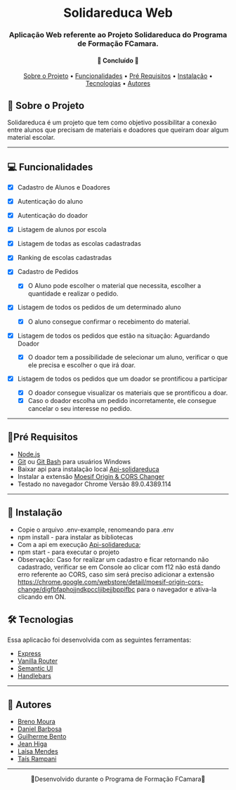 <h1 align="center">Solidareduca Web</h1>

<h3 align="center">
    Aplicação Web referente ao Projeto Solidareduca do Programa de Formação FCamara.
</h3>

<h4 align="center">
🚀 Concluído 🚀
</h4>

<p align="center">
  <a href="#-Sobre-o-Projeto">Sobre o Projeto</a> •
  <a href="#-Funcionalidades">Funcionalidades</a> •
  <a href="#-Pre-Requisitos">Pré Requisitos</a> •
  <a href="#-Instalacao">Instalação</a> •
  <a href="#-Tecnologias">Tecnologias</a> •
  <a href="#-Autores">Autores</a>
</p>

## 📙 Sobre o Projeto


Solidareduca é um projeto que tem como objetivo possibilitar a conexão entre alunos que precisam de materiais e doadores que queiram doar algum material escolar. 

---

## 💻 Funcionalidades

- [x] Cadastro de Alunos e Doadores
- [x] Autenticação do aluno
- [x] Autenticação do doador
- [x] Listagem de alunos por escola

- [x] Listagem de todas as escolas cadastradas
- [x] Ranking de escolas cadastradas

- [x] Cadastro de Pedidos
  - [x] O Aluno pode escolher o material que necessita, escolher a quantidade e realizar o pedido.
- [x] Listagem de todos os pedidos de um determinado aluno
  - [x] O aluno consegue confirmar o recebimento do material.
- [x] Listagem de todos os pedidos que estão na situação: Aguardando Doador
  - [x] O doador tem a possibilidade de selecionar um aluno, verificar o que ele precisa e escolher o que irá doar.
- [x] Listagem de todos os pedidos que um doador se prontificou a participar
  - [x] O doador consegue visualizar os materiais que se prontificou a doar.
  - [x] Caso o doador escolha um pedido incorretamente, ele consegue cancelar o seu interesse no pedido.
  
---

## 🔶Pré Requisitos

* [Node.js](https://nodejs.org/en/download/)
* [Git](https://git-scm.com/downloads) ou [Git Bash](https://gitforwindows.org/) para usuários Windows
* Baixar api para instalação local [Api-solidareduca](https://github.com/squad37/api-solidareduca)
* Instalar a extensão [Moesif Origin & CORS Changer](https://chrome.google.com/webstore/detail/moesif-origin-cors-change/digfbfaphojjndkpccljibejjbppifbc)
* Testado no navegador Chrome Versão 89.0.4389.114

---

## 🔶 Instalação

* Copie o arquivo .env-example, renomeando para .env
* npm install - para instalar as bibliotecas
* Com a api em execução [Api-solidareduca](https://github.com/squad37/api-solidareduca);
* npm start - para executar o projeto
* Observação: Caso for realizar um cadastro e ficar retornando não cadastrado, verificar se em Console ao clicar com f12 não está dando erro referente ao CORS, caso sim será preciso adicionar a extensão https://chrome.google.com/webstore/detail/moesif-origin-cors-change/digfbfaphojjndkpccljibejjbppifbc para o navegador e ativa-la clicando em ON.

## 🛠 Tecnologias

Essa aplicacão foi desenvolvida com as seguintes ferramentas:

- [Express](https://expressjs.com/pt-br/)
- [Vanilla Router](https://www.npmjs.com/package/vanilla-router)
- [Semantic UI](https://semantic-ui.com/)
- [Handlebars](https://handlebarsjs.com/)


---

## 📙 Autores

- [Breno Moura](https://www.linkedin.com/in/breno-moura-43b09b21/)
- [Daniel Barbosa](https://www.linkedin.com/in/daniel-barbosa-da-silva-b1ab8b170/)
- [Guilherme Bento](https://www.linkedin.com/in/guilherme-bento-7a1400128/)
- [Jean Higa](https://www.linkedin.com/in/jean-higa-8374311a6/)
- [Laísa Mendes](https://www.linkedin.com/in/laisa-mendes-6669b620a)
- [Taís Rampani](https://www.linkedin.com/in/tais-rampani/)

---

<p align="center"> 🔸Desenvolvido durante o Programa de Formação FCamara🔸 <p>